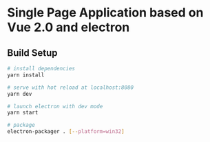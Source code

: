 # Single Page Application based on Vue 2.0 and electron

## Build Setup

``` bash
# install dependencies
yarn install

# serve with hot reload at localhost:8080
yarn dev

# launch electron with dev mode
yarn start

# package
electron-packager . [--platform=win32]

```
